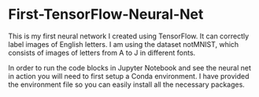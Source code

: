 # First-TensorFlow-Neural-Net

This is my first neural network I created using TensorFlow. It can correctly label images of English letters.
I am using the dataset notMNIST, which consists of images of letters from A to J in different fonts.

In order to run the code blocks in Jupyter Notebook and see the neural net in action you will need to first setup a Conda environment. I have provided the environment file so you can easily install all the necessary packages.
